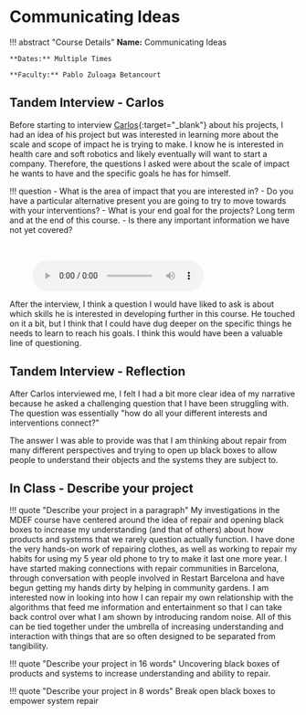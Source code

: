 # Communicating Ideas 

!!! abstract "Course Details"
    **Name:** Communicating Ideas 

    **Dates:** Multiple Times

    **Faculty:** Pablo Zuloaga Betancourt

## Tandem Interview - Carlos 

Before starting to interview [Carlos](https://carlossilveiradesign.gitbook.io/mdef-diary){:target="_blank"} about his projects, I had an idea of his project but was interested in learning more about the scale and scope of impact he is trying to make. I know he is interested in health care and soft robotics and likely eventually will want to start a company. Therefore, the questions I asked were about the scale of impact he wants to have and the specific goals he has for himself. 

!!! question 
    - What is the area of impact that you are interested in?
    - Do you have a particular alternative present you are going to try to move towards with your interventions? 
    - What is your end goal for the projects? Long term and at the end of this course. 
    - Is there any important information we have not yet covered? 

<br>
<figure markdown="span">
  <audio controls src="../../audio/CommunicatingIdeas_Carlos.mp3"></audio>
</figure>

After the interview, I think a question I would have liked to ask is about which skills he is interested in developing further in this course. He touched on it a bit, but I think that I could have dug deeper on the specific things he needs to learn to reach his goals. I think this would have been a valuable line of questioning. 


## Tandem Interview - Reflection 

After Carlos interviewed me, I felt I had a bit more clear idea of my narrative because he asked a challenging question that I have been struggling with. The question was essentially "how do all your different interests and interventions connect?" 

The answer I was able to provide was that I am thinking about repair from many different perspectives and trying to open up black boxes to allow people to understand their objects and the systems they are subject to. 

## In Class - Describe your project 

!!! quote "Describe your project in a paragraph"
    My investigations in the MDEF course have centered around the idea of repair and opening black boxes to increase my understanding (and that of others) about how products and systems that we rarely question actually function. I have done the very hands-on work of repairing clothes, as well as working to repair my habits for using my 5 year old phone to try to make it last one more year. I have started making connections with repair communities in Barcelona, through conversation with people involved in Restart Barcelona and have begun getting my hands dirty by helping in community gardens. I am interested now in looking into how I can repair my own relationship with the algorithms that feed me information and entertainment so that I can take back control over what I am shown by introducing random noise. All of this can be tied together under the umbrella of increasing understanding and interaction with things that are so often designed to be separated from tangibility. 

!!! quote "Describe your project in 16 words"
    Uncovering black boxes of products and systems to increase understanding and ability to repair. 

!!! quote "Describe your project in 8 words" 
    Break open black boxes to empower system repair 